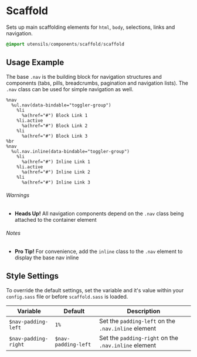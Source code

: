 
# Scaffold
Sets up main scaffolding elements for `html`, `body`, selections, links and navigation.

```sass
@import utensils/components/scaffold/scaffold
```

## Usage Example

The base `.nav` is the building block for navigation structures and components
(tabs, pills, breadcrumbs, pagination and navigation lists). The `.nav` class
can be used for simple navigation as well.

<!--~ markup/scaffold-nav.html.haml -->
```haml
%nav
  %ul.nav(data-bindable="toggler-group")
    %li
      %a(href="#") Block Link 1
    %li.active
      %a(href="#") Block Link 2
    %li
      %a(href="#") Block Link 3
%br
%nav
  %ul.nav.inline(data-bindable="toggler-group")
    %li
      %a(href="#") Inline Link 1
    %li.active
      %a(href="#") Inline Link 2
    %li
      %a(href="#") Inline Link 3
```
<!-- end -->

###### Warnings
- **Heads Up!** All navigation components depend on the `.nav` class being attached to the container element

###### Notes
- **Pro Tip!** For convenience, add the `inline` class to the `.nav` element to display the base nav inline

## Style Settings
To override the default settings, set the variable and it's value
within your `config.sass` file or before `scaffold.sass` is loaded.

Variable             | Default             | Description
-------------------- | ------------------- | -------------------------------------------
`$nav-padding-left`  | `1%`                | Set the `padding-left` on the `.nav.inline` element
`$nav-padding-right` | `$nav-padding-left` | Set the `padding-right` on the `.nav.inline` element

